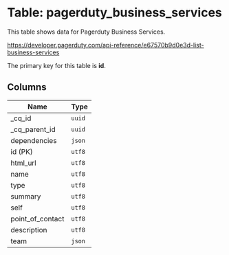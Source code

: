 # Table: pagerduty_business_services

This table shows data for Pagerduty Business Services.

https://developer.pagerduty.com/api-reference/e67570b9d0e3d-list-business-services

The primary key for this table is **id**.

## Columns

| Name          | Type          |
| ------------- | ------------- |
|_cq_id|`uuid`|
|_cq_parent_id|`uuid`|
|dependencies|`json`|
|id (PK)|`utf8`|
|html_url|`utf8`|
|name|`utf8`|
|type|`utf8`|
|summary|`utf8`|
|self|`utf8`|
|point_of_contact|`utf8`|
|description|`utf8`|
|team|`json`|